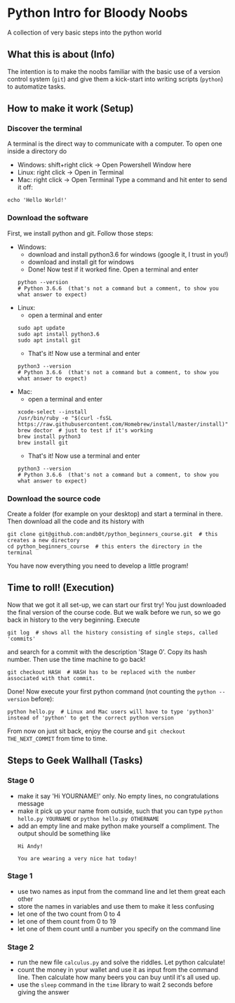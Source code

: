 # Python Intro for Bloody Noobs
A collection of very basic steps into the python world


## What this is about (Info)
The intention is to make the noobs familiar with the basic use of a version control system (`git`) and give them a kick-start into writing scripts (`python`) to automatize tasks.


## How to make it work (Setup)

### Discover the terminal
A terminal is the direct way to communicate with a computer. To open one inside a directory do
* Windows: shift+right click -> Open Powershell Window here
* Linux: right click -> Open in Terminal
* Mac: right click -> Open Terminal
Type a command and hit enter to send it off:
```shell
echo 'Hello World!'
```


### Download the software

First, we install python and git. Follow those steps:
* Windows:
  * download and install python3.6 for windows (google it, I trust in you!)
  * download and install git for windows
  * Done! Now test if it worked fine. Open a terminal and enter
  ```shell
  python --version
  # Python 3.6.6  (that's not a command but a comment, to show you what answer to expect)
  ```
* Linux:
  * open a terminal and enter
  ```shell
  sudo apt update
  sudo apt install python3.6
  sudo apt install git
  ```
  * That's it! Now use a terminal and enter
  ```shell
  python3 --version
  # Python 3.6.6  (that's not a command but a comment, to show you what answer to expect)
  ```
* Mac:
   * open a terminal and enter
   ```shell
   xcode-select --install
   /usr/bin/ruby -e "$(curl -fsSL https://raw.githubusercontent.com/Homebrew/install/master/install)"
   brew doctor  # just to test if it's working
   brew install python3
   brew install git
   ```
   * That's it! Now use a terminal and enter
  ```shell
  python3 --version
  # Python 3.6.6  (that's not a command but a comment, to show you what answer to expect)
  ```

### Download the source code
Create a folder (for example on your desktop) and start a terminal in there. Then download all the code and its history with
```shell
git clone git@github.com:andb0t/python_beginners_course.git  # this creates a new directory
cd python_beginners_course  # this enters the directory in the terminal
```
You have now everything you need to develop a little program!


## Time to roll! (Execution)
Now that we got it all set-up, we can start our first try! You just downloaded the final version of the course code. But we walk before we run, so we go back in history to the very beginning. Execute
```shell
git log  # shows all the history consisting of single steps, called 'commits'
```
and search for a commit with the description 'Stage 0'. Copy its hash number. Then use the time machine to go back!
```shell
git checkout HASH  # HASH has to be replaced with the number associated with that commit.
```

Done! Now execute your first python command (not counting the `python --version` before):
```shell
python hello.py  # Linux and Mac users will have to type 'python3' instead of 'python' to get the correct python version
```
From now on just sit back, enjoy the course and `git checkout THE_NEXT_COMMIT` from time to time.


## Steps to Geek Wallhall (Tasks)

### Stage 0
* make it say 'Hi YOURNAME!' only. No empty lines, no congratulations message
* make it pick up your name from outside, such that you can type `python hello.py YOURNAME` or `python hello.py OTHERNAME`
* add an empty line and make python make yourself a compliment. The output should be something like
  ```
  Hi Andy!

  You are wearing a very nice hat today!
  ```

### Stage 1
* use two names as input from the command line and let them great each other
* store the names in variables and use them to make it less confusing
* let one of the two count from 0 to 4
* let one of them count from 0 to 19
* let one of them count until a number you specify on the command line

### Stage 2
* run the new file `calculus.py` and solve the riddles. Let python calculate!
* count the money in your wallet and use it as input from the command line. Then calculate how many beers you can buy until it's all used up.
* use the `sleep` command in the `time` library to wait 2 seconds before giving the answer
